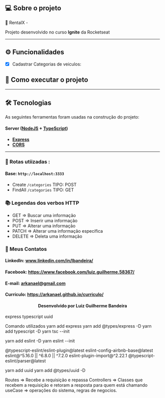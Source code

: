 ## 💻 Sobre o projeto

🚗 RentalX -

Projeto desenvolvido no curso **Ignite** da Rocketseat

---

## ⚙️ Funcionalidades

- [x] Cadastrar Categorias de veiculos:

## 🚀 Como executar o projeto

---

## 🛠 Tecnologias

As seguintes ferramentas foram usadas na construção do projeto:

#### [](https://github.com/tgmarinho/Ecoleta#server-nodejs--typescript)**Server** ([NodeJS](https://nodejs.org/en/) + [TypeScript](https://www.typescriptlang.org/))

- **[Express](https://expressjs.com/)**
- **[CORS](https://expressjs.com/en/resources/middleware/cors.html)**

---

### 🌉 Rotas utiizadas :

#### Base: `http://localhost:3333`

- Create `/categories` TIPO: POST
- FindAll `/categories` TIPO: GET

### 📚 Legendas dos verbos HTTP

- GET => Buscar uma informação
- POST => Inserir uma informação
- PUT => Alterar uma informação
- PATCH => Alterar uma informação específica
- DELETE => Deleta uma informação

### 🚀 Meus Contatos

<h4>LinkedIn: <a href="https://www.linkedin.com/in/lbandeira/">www.linkedin.com/in/lbandeira/</a></h4>
<h4>Facebook: <a href="https://www.facebook.com/luiz.guilherme.58367/">https://www.facebook.com/luiz.guilherme.58367/</a></h4>
<h4>E-mail: <a href="mailto://arkanael@gmailcom/">arkanael@gmail.com</a></h4>
<h4>Currículo: <a href="https://arkanael.github.io/curriculo/">https://arkanael.github.io/curriculo/</a></h4>
<h4 align=center>Desenvolvido por Luiz Guilherme Bandeira</h4>

express
typescript
uuid

Comando utilizados
yarn add express
yarn add @types/express -D
yarn add typescript -D
yarn tsc --init

yarn add eslint -D
yarn eslint --init

@typescript-eslint/eslint-plugin@latest eslint-config-airbnb-base@latest eslint@^5.16.0 || ^6.8.0 || ^7.2.0 eslint-plugin-import@^2.22.1 @typescript-eslint/parser@latest

yarn add uuid
yarn add @types/uuid -D

Routes => Recebe a requisição e repassa
Controllers => Classes que recebem a requisição e retoram a resposta para quem está chamando
useCase => operações do sistema, regras de negocios.
